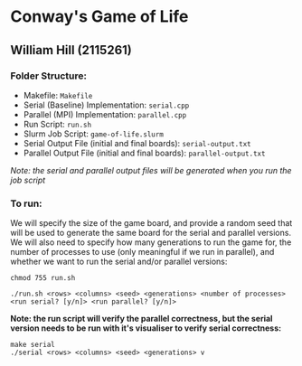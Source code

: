# Conway's Game of Life

## William Hill (2115261)

### Folder Structure:

- Makefile: `Makefile`
- Serial (Baseline) Implementation: `serial.cpp`
- Parallel (MPI) Implementation: `parallel.cpp`
- Run Script: `run.sh`
- Slurm Job Script: `game-of-life.slurm`
- Serial Output File (initial and final boards): `serial-output.txt`
- Parallel Output File (initial and final boards): `parallel-output.txt`

_Note: the serial and parallel output files will be generated when you run the job script_

### To run:

We will specify the size of the game board, and provide a random seed that will be used to generate the same board for the serial and parallel versions. We will also need to specify how many generations to run the game for, the number of processes to use (only meaningful if we run in parallel), and whether we want to run the serial and/or parallel versions:

`chmod 755 run.sh`

`./run.sh <rows> <columns> <seed> <generations> <number of processes> <run serial? [y/n]> <run parallel? [y/n]>`

**Note: the run script will verify the parallel correctness, but the serial version needs to be run with it's visualiser to verify serial correctness:**

`make serial`</br>
`./serial <rows> <columns> <seed> <generations> v`
